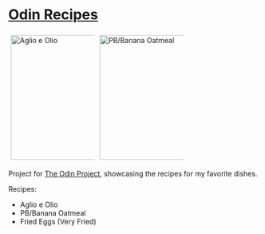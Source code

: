 <style>
.column {
  float: left;
  width: 33.33%;
  padding: 5px;
}

.row::after {
  content: "";
  clear: both;
  display: table;
}
</style>

# [Odin Recipes](https://angelofallars.github.io/odin-recipes/)

<div class="row">
    <div class="column">
        <img
        src="https://sprigandvine.in/wp-content/uploads/2019/06/sprigandvine-spaghetti-aglio-e-olio-1-768x512.jpg"
        alt="Aglio e Olio" height=250px>
    </div>
    <div class="column">
        <img
        src="https://www.eatingbirdfood.com/wp-content/uploads/2017/01/Peanut-Butter-Banana-Chia-Oatmeal-6.jpg"
        alt="PB/Banana Oatmeal" height=250px>
    </div>
</div>

Project for [The Odin Project](https://www.theodinproject.com), showcasing the
recipes for my favorite dishes.

Recipes:

- Aglio e Olio
- PB/Banana Oatmeal
- Fried Eggs (Very Fried)
